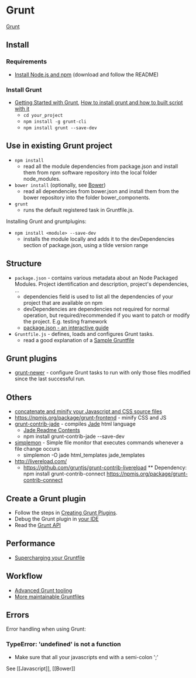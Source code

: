 # Grunt

[Grunt](http://gruntjs.com/)

## Install

### Requirements
* [Install Node.js and npm](http://nodejs.org/) (download and follow the README)

### Install Grunt
* [Getting Started with Grunt](http://gruntjs.com/getting-started), [How to install grunt and how to built script with it](http://stackoverflow.com/a/15712530/2510374)
    * ``cd your_project``
    * ``npm install -g grunt-cli``
    * ``npm install grunt --save-dev``

## Use in existing Grunt project
* ``npm install``
    * read all the module dependencies from package.json and install them from npm software repository into the local folder node_modules.
* ``bower install`` (optionally, see [Bower](Bower.md))
    * read all dependencies from bower.json and install them from the bower repository into the folder bower_components.
* ``grunt``
    * runs the default registered task in Gruntfile.js.


Installing Grunt and gruntplugins:
* ``npm install <module> --save-dev``
    * installs the module locally and adds it to the devDependencies section of package.json, using a tilde version range

## Structure
* ``package.json`` - contains various metadata about an Node Packaged Modules. Project identification and description, project's dependencies, ...
    * dependencies field is used to list all the dependencies of your project that are available on npm
    * devDependencies are dependencies not required for normal operation, but required/recommended if you want to patch or modify the project. E.g. testing framework
    * [package.json - an interactive guide](http://package.json.nodejitsu.com/)
* ``Gruntfile.js`` - defines, loads and configures Grunt tasks.
    * read a good explanation of a [Sample Gruntfile](http://gruntjs.com/sample-gruntfile)

## Grunt plugins
* [grunt-newer](https://github.com/tschaub/grunt-newer) - configure Grunt tasks to run with only those files modified since the last successful run.

## Others
* [concatenate and minify your Javascript and CSS source files](http://www.anujgakhar.com/2013/02/28/writing-a-simple-grunt-task-using-gruntjs/)
* https://npmjs.org/package/grunt-frontend - minify CSS and JS
* [grunt-contrib-jade](https://npmjs.org/package/grunt-contrib-jade) - compiles [Jade](http://jade-lang.com/) html language
    * [Jade Readme Contents](https://github.com/visionmedia/jade#readme-contents)
    * npm install grunt-contrib-jade --save-dev
* [simplemon](https://github.com/mihaifm/simplemon) - Simple file monitor that executes commands whenever a file change occurs
    * simplemon -O jade html_templates jade_templates
* http://livereload.com/
    * https://github.com/gruntjs/grunt-contrib-livereload
    ** Dependency: npm install grunt-contrib-connect https://npmjs.org/package/grunt-contrib-connect

## Create a Grunt plugin
* Follow the steps in [Creating Grunt Plugins](http://gruntjs.com/creating-plugins).
* Debug the Grunt plugin in [your IDE](PyCharm)
* Read the [Grunt API](http://gruntjs.com/api/grunt)

## Performance

* [Supercharging your Gruntfile](http://www.html5rocks.com/en/tutorials/tooling/supercharging-your-gruntfile/)

## Workflow
* [Advanced Grunt tooling](http://chrisawren.com/posts/Advanced-Grunt-tooling)
* [More maintainable Gruntfiles](http://www.thomasboyt.com/2013/09/01/maintainable-grunt.html)

## Errors

Error handling when using Grunt:

### TypeError: 'undefined' is not a function
* Make sure that all your javascripts end with a semi-colon ';'

See [[Javascript]], [[Bower]]
